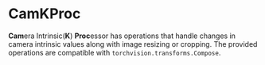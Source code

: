 # CamKProc

**Cam**era Intrinsic(**K**) **Proc**essor has operations that handle changes in camera intrinsic values along with image resizing or cropping.
The provided operations are compatible with `torchvision.transforms.Compose`.
